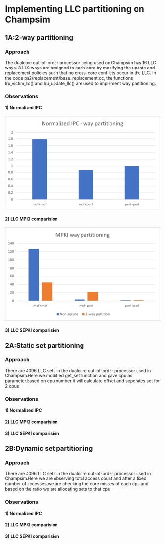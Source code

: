 # **Implementing LLC partitioning on Champsim**
## **1A:2-way partitioning**
### **Approach**
The dualcore out-of-order processor being used on Champsim has 16 LLC ways.
8 LLC ways are assigned to each core by modifying the update and replacement policies such that no cross-core conflicts occur in the LLC.
In the code pa2/replacement/base_replacement.cc,
the functions lru_victim_llc() and lru_update_llc() are used to implement way partitioning.
### **Observations**
#### **1) Normalized IPC**
![](https://github.com/AdvaithKiran-3103/CS773pa2/blob/main/IPC%20way%20partitioning.jpg?raw=true)
#### **2) LLC MPKI comparision**
![](https://github.com/AdvaithKiran-3103/CS773pa2/blob/main/MPKI%20way%20partition.jpg?raw=true)
#### **3) LLC SEPKI comparision**

## **2A:Static set partitioning**
### **Approach**
There are 4096 LLC sets in the dualcore out-of-order processor used in Champsim.Here we modified get_set function and gave cpu as parameter.based on cpu number it will calculate offset and seperates set for 2 cpus

### **Observations**
#### **1) Normalized IPC**
#### **2) LLC MPKI comparision**
#### **3) LLC SEPKI comparision**

## **2B:Dynamic set partitioning**
### **Approach**
There are 4096 LLC sets in the dualcore out-of-order processor used in Champsim.Here we are observing total access count and after a fixed number of accesses,we are checking the core misses of each cpu and based on the ratio we are allocating sets to that cpu
### **Observations**
#### **1) Normalized IPC**
#### **2) LLC MPKI comparision**
#### **3) LLC SEPKI comparision**
